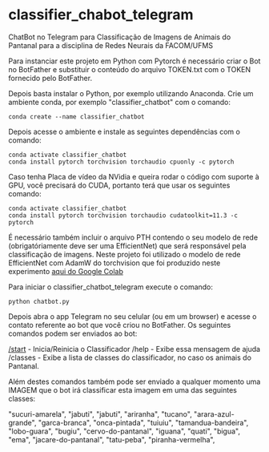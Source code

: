 # classifier_chabot_telegram
ChatBot no Telegram para Classificação de Imagens de Animais do Pantanal para a disciplina de Redes Neurais da FACOM/UFMS

Para instanciar este projeto em Python com Pytorch é necessário criar o Bot no BotFather e substituir o conteúdo do arquivo TOKEN.txt com o TOKEN fornecido pelo BotFather.

Depois basta instalar o Python, por exemplo utilizando Anaconda. Crie um ambiente conda, por exemplo "classifier_chatbot" com o comando:

```console
conda create --name classifier_chatbot
```

Depois acesse o ambiente e instale as seguintes dependências com o comando:

```console
conda activate classifier_chatbot
conda install pytorch torchvision torchaudio cpuonly -c pytorch
```

Caso tenha Placa de vídeo da NVidia e queira rodar o código com suporte à GPU, você precisará do CUDA, portanto terá que usar os seguintes comando:

```console
conda activate classifier_chatbot
conda install pytorch torchvision torchaudio cudatoolkit=11.3 -c pytorch
```

É necessário também incluir o arquivo PTH contendo o seu modelo de rede (obrigatóriamente deve ser uma EfficientNet) que será responsável pela classificação de imagens. Neste projeto foi utilizado o modelo de rede EfficientNet com AdamW do torchvision que foi produzido neste experimento [aqui do Google Colab](https://https://colab.research.google.com/drive/1jxoNRSPgWjc-0eDqA3PQFMWsmwVdsn4-)

Para iniciar o classifier_chatbot_telegram execute o comando:

```console
python chatbot.py
```

Depois abra o app Telegram no seu celular (ou em um browser) e acesse o contato referente ao bot que você criou no BotFather. Os seguintes comandos podem ser enviados ao bot:


[/start](/start) - Inicia/Reinicia o Classificador
/help - Exibe essa mensagem de ajuda
/classes - Exibe a lista de classes do classificador, no caso os animais do Pantanal.
  
  Além destes comandos também pode ser enviado a qualquer momento uma IMAGEM que o bot irá classificar esta imagem em uma das seguintes classes:
  
  "sucuri-amarela",
  "jabuti",
  "jabuti",
  "ariranha",
  "tucano",
  "arara-azul-grande",
  "garca-branca",
  "onca-pintada",
  "tuiuiu",
  "tamandua-bandeira",
  "lobo-guara",
  "bugiu",
  "cervo-do-pantanal",
  "iguana",
  "quati",
  "bigua",
  "ema",
  "jacare-do-pantanal",
  "tatu-peba",
  "piranha-vermelha",
